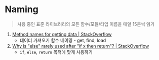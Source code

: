# Naming

> 사용 중인 표준 라이브러리의 모든 함수/모듈/타입 이름을 매일 15분씩 읽기

1. [Method names for getting data | StackOverflow](https://stackoverflow.com/questions/2141818/method-names-for-getting-data)
   - 데이터 가져오기 함수 네이밍 - get, find, load
2. [Why is "else" rarely used after "if x then return"? | StackOverflow](https://stackoverflow.com/questions/3261849/why-is-else-rarely-used-after-if-x-then-return)
   - `if`, `else`, `return` 목적에 맞게 사용하기